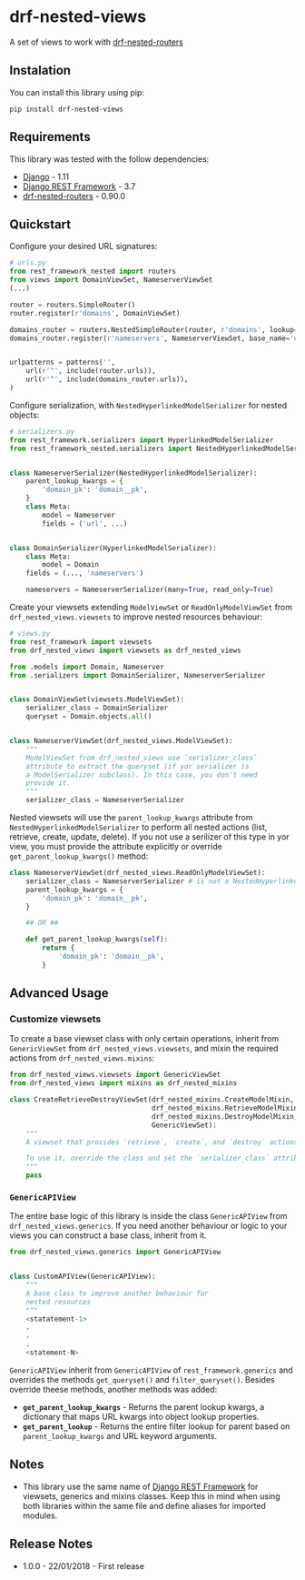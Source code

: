 # drf-nested-views
A set of views to work with [drf-nested-routers](https://github.com/alanjds/drf-nested-routers)


## Instalation
You can install this library using pip:

```
pip install drf-nested-views
```

## Requirements
This library was tested with the follow dependencies:

* [Django](https://www.djangoproject.com/) - 1.11
* [Django REST Framework](http://www.django-rest-framework.org/) - 3.7
* [drf-nested-routers](https://github.com/alanjds/drf-nested-routers) - 0.90.0


## Quickstart
Configure your desired URL signatures:

```python
# urls.py
from rest_framework_nested import routers
from views import DomainViewSet, NameserverViewSet
(...)

router = routers.SimpleRouter()
router.register(r'domains', DomainViewSet)

domains_router = routers.NestedSimpleRouter(router, r'domains', lookup='domain')
domains_router.register(r'nameservers', NameserverViewSet, base_name='domain-nameservers')


urlpatterns = patterns('',
    url(r'^', include(router.urls)),
    url(r'^', include(domains_router.urls)),
)
```

Configure serialization, with `NestedHyperlinkedModelSerializer` for nested objects:

```python
# serializers.py
from rest_framework.serializers import HyperlinkedModelSerializer
from rest_framework_nested.serializers import NestedHyperlinkedModelSerializer


class NameserverSerializer(NestedHyperlinkedModelSerializer):
    parent_lookup_kwargs = {
        'domain_pk': 'domain__pk',
    }
    class Meta:
        model = Nameserver
        fields = ('url', ...)


class DomainSerializer(HyperlinkedModelSerializer):
    class Meta:
        model = Domain
	fields = (..., 'nameservers')

    nameservers = NameserverSerializer(many=True, read_only=True)
```

Create your viewsets extending `ModelViewSet` or `ReadOnlyModelViewSet` from `drf_nested_views.viewsets` to improve nested resources behaviour:

```python
# views.py
from rest_framework import viewsets
from drf_nested_views import viewsets as drf_nested_views

from .models import Domain, Nameserver
from .serializers import DomainSerializer, NameserverSerializer


class DomainViewSet(viewsets.ModelViewSet):
    serializer_class = DomainSerializer
    queryset = Domain.objects.all()


class NameserverViewSet(drf_nested_views.ModelViewSet):
    """
    ModelViewSet from drf_nested_views use `serializer_class`
    attribute to extract the queryset (if yor serializer is 
    a ModelSerializer subclass). In this case, you don't need 
    provide it.
    """
    serializer_class = NameserverSerializer
```

Nested viewsets will use the `parent_lookup_kwargs` attribute from `NestedHyperlinkedModelSerializer` to perform all nested actions (list, retrieve, create, update, delete). If you not use a serilizer of this type in yor view, you must provide the attribute explicitly or override `get_parent_lookup_kwargs()` method:

```python
class NameserverViewSet(drf_nested_views.ReadOnlyModelViewSet):
    serializer_class = NameserverSerializer # is not a NestedHyperlinkedModelSerializer subclass
    parent_lookup_kwargs = {
        'domain_pk': 'domain__pk',
    }

    ## OR ##

    def get_parent_lookup_kwargs(self):
        return {
            'domain_pk': 'domain__pk',
        }
```

## Advanced Usage
### Customize viewsets
To create a base viewset class with only certain operations, inherit from `GenericViewSet` from `drf_nested_views.viewsets`, and mixin the required actions from `drf_nested_views.mixins`:

```python
from drf_nested_views.viewsets import GenericViewSet
from drf_nested_views import mixins as drf_nested_mixins

class CreateRetrieveDestroyViewSet(drf_nested_mixins.CreateModelMixin,
                                   drf_nested_mixins.RetrieveModelMixin,
                                   drf_nested_mixins.DestroyModelMixin,
                                   GenericViewSet):
    """
    A viewset that provides `retrieve`, `create`, and `destroy` actions.

    To use it, override the class and set the `serializer_class` attribute.
    """
    pass
```

### `GenericAPIView`
The entire base logic of this library is inside the class `GenericAPIView` from `drf_nested_views.generics`. If you need another behaviour or logic to your views you can construct a base class, inherit from it.

```python
from drf_nested_views.generics import GenericAPIView


class CustomAPIView(GenericAPIView):
    """
    A base class to improve another behaviour for
    nested resources
    """
    <statatement-1>
    .
    .
    .
    <statement-N>
```

`GenericAPIView` inherit from `GenericAPIView` of `rest_framework.generics` and overrides the methods `get_queryset()` and `filter_queryset()`. Besides override theese methods, another methods was added:

* **`get_parent_lookup_kwargs`** - Returns the parent lookup kwargs, a dictionary that maps URL kwargs into object lookup properties.
* **`get_parent_lookup`** - Returns the entire filter lookup for parent based on `parent_lookup_kwargs` and URL keyword arguments.


## Notes
* This library use the same name of [Django REST Framework](http://www.django-rest-framework.org/) for viewsets, generics and mixins classes. Keep this in mind when using both libraries within the same file and define aliases for imported modules.

## Release Notes
* 1.0.0 - 22/01/2018 - First release